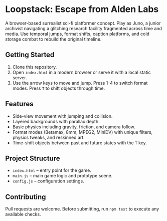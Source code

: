 # Loopstack: Escape from Alden Labs

A browser-based surrealist sci-fi platformer concept. Play as Juno, a junior
archivist navigating a glitching research facility fragmented across time and
media. Use temporal jumps, format shifts, caption platforms, and cold storage
combat to rebuild the original timeline.

## Getting Started

1. Clone this repository.
2. Open `index.html` in a modern browser or serve it with a local static
   server.
3. Use the arrow keys to move and jump. Press 1-4 to switch format modes.  Press `T` to shift objects through
   time.
## Features

- Side-view movement with jumping and collision.
- Layered backgrounds with parallax depth.
- Basic physics including gravity, friction, and camera follow.
- Format modes (Betamax, 8mm, MPEG2, MiniDV) with unique filters,
  physics tweaks, and reskinned art.
- Time-shift objects between past and future states with the `T` key.

## Project Structure

- `index.html` – entry point for the game.
- `main.js` – main game logic and prototype scene.
- `config.js` – configuration settings.

## Contributing

Pull requests are welcome. Before submitting, run `npm test` to execute any
available checks.
